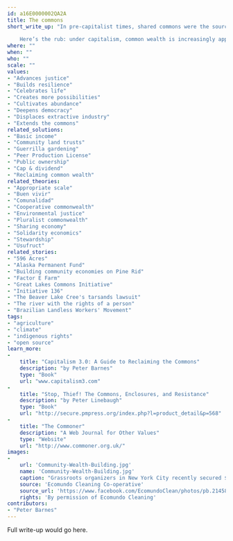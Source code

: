 ```yaml
---
id: a16E0000002QA2A
title: The commons
short_write_up: "In pre-capitalist times, shared commons were the source of sustenance for most people. Though corporations have now privatized and depleted much of the commons, it lives on in three portfolios: natural wealth (air, water, seeds, ecosystems, other species); community wealth (streets, parks, the Internet, money, social insur­ance); and cultural wealth (music, art, science, open-source software). All of these are gifts we share and are obliged to preserve for others and for future generations.   
 
	Here’s the rub: under capitalism, common wealth is increasingly appro­­priated by private corporations and wealthy individuals for profit . To counter this, we need to expand and strengthen both the com­mons and the institu­tions that sustain them."
where: ""
when: ""
who: ""
scale: ""
values:
- "Advances justice"
- "Builds resilience"
- "Celebrates life"
- "Creates more possibilities"
- "Cultivates abundance"
- "Deepens democracy"
- "Displaces extractive industry"
- "Extends the commons"
related_solutions:
- "Basic income"
- "Community land trusts"
- "Guerrilla gardening"
- "Peer Production License"
- "Public ownership"
- "Cap & dividend"
- "Reclaiming common wealth"
related_theories:
- "Appropriate scale"
- "Buen vivir"
- "Comunalidad"
- "Cooperative commonwealth"
- "Environmental justice"
- "Pluralist commonwealth"
- "Sharing economy"
- "Solidarity economics"
- "Stewardship"
- "Usufruct"
related_stories:
- "596 Acres"
- "Alaska Permanent Fund"
- "Building community economies on Pine Rid"
- "Factor E Farm"
- "Great Lakes Commons Initiative"
- "Initiative 136"
- "The Beaver Lake Cree's tarsands lawsuit"
- "The river with the rights of a person"
- "Brazilian Landless Workers' Movement"
tags:
- "agriculture"
- "climate"
- "indigenous rights"
- "open source"
learn_more:
-
    title: "Capitalism 3.0: A Guide to Reclaiming the Commons"
    description: "by Peter Barnes"
    type: "Book"
    url: "www.capitalism3.com"
-
    title: "Stop, Thief! The Commons, Enclosures, and Resistance"
    description: "by Peter Linebaugh"
    type: "Book"
    url: "http://secure.pmpress.org/index.php?l=product_detail&p=568"
-
    title: "The Commoner"
    description: "A Web Journal for Other Values"
    type: "Website"
    url: "http://www.commoner.org.uk/"
images:
-
    url: 'Community-Wealth-Building.jpg'
    name: 'Community-Wealth-Building.jpg' 
    caption: "Grassroots organizers in New York City recently secured $1.2 million in funding from the city council for a key component of community wealth building: the development of worker cooperatives."
    source: 'Ecomundo Cleaning Co-operative'
    source_url: 'https://www.facebook.com/EcomundoClean/photos/pb.214582215279233.-2207520000.1409980196./642307309173386/?type=3&theater'
    rights: 'By permission of Ecomundo Cleaning'
contributors:
- "Peter Barnes"
---
```

Full write-up would go here.
